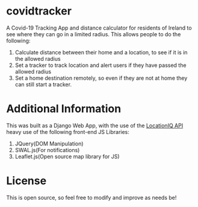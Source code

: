 # covidtracker
A Covid-19 Tracking App and distance calculator for residents of Ireland to see where they can go in a limited radius. This allows people to do the following:

1. Calculate distance between their home and a location, to see if it is in the allowed radius
2. Set a tracker to track location and alert users if they have passed the allowed radius
3. Set a home destination remotely, so even if they are not at home they can still start a tracker.

# Additional Information
This was built as a Django Web App, with the use of the [LocationIQ API](https://locationiq.com) heavy use of the following front-end JS Libraries:

1. JQuery(DOM Manipulation)
2. SWAL.js(For notifications)
3. Leaflet.js(Open source map library for JS)

# License
This is open source, so feel free to modify and improve as needs be!


